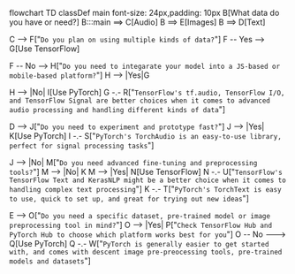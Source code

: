 flowchart TD
classDef main font-size: 24px,padding: 10px
B[What data do you have or need?]
B:::main ==> C[Audio]
B ==> E[Images]
B ==> D[Text]

C --> F["`Do you plan on using multiple kinds of data?`"]
F -- Yes --> G[Use TensorFlow]

F --  No --> H["`Do you need to integarate your model into a JS-based or mobile-based platform?`"] 
H --> |Yes|G

H --> |No| I[Use PyTorch]
G -.- R["`TensorFlow's tf.audio, TensorFlow I/O, and TensorFlow Signal are better choices when it comes to advanced audio processing and handling different kinds of data`"]

D --> J["`Do you need to experiment and prototype fast?`"]
J --> |Yes| K[Use PyTorch]
I -.- S["`PyTorch's TorchAudio is an easy-to-use library, perfect for signal processing tasks`"]

J --> |No| M["`Do you need advanced fine-tuning and preprocessing tools?`"]
M --> |No| K
M --> |Yes| N[Use TensorFlow]
N -.- U["`TensorFlow's TensorFlow Text and KerasNLP might be a better choice when it comes to handling complex text processing`"]
K -.- T["`PyTorch's TorchText is easy to use, quick to set up, and great for trying out new ideas`"]

E --> O["`Do you need a specific dataset, pre-trained model or image preprocessing tool in mind?`"] 
O --> |Yes| P["`Check TensorFlow Hub and PyTorch Hub to choose which platform works best for you`"]
O -- No ---> Q[Use PyTorch]
Q -.- W["`PyTorch is generally easier to get started with, and comes with descent image pre-preocessing tools, pre-trained models and datasets`"]